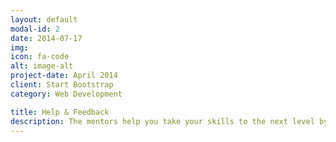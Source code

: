 ```yaml
---
layout: default
modal-id: 2
date: 2014-07-17
img:
icon: fa-code
alt: image-alt
project-date: April 2014
client: Start Bootstrap
category: Web Development

title: Help & Feedback
description: The mentors help you take your skills to the next level by guiding you through the project. They provide feedback on your work once you are done.
---
```

